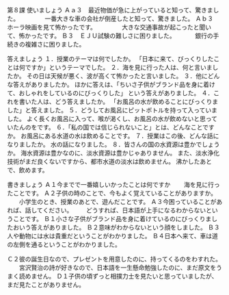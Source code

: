第８課
使いましょう
Ａａ３　最近物価が急に上がっていると知って、驚きました。
　　　　一番大きな車の会社が倒産したと知って、驚きました。
Ａｂ３　ホーラ映画を見て怖かったです。
　　　　大きな交通事故が起こったと聞いて、怖かったです。
Ｂ３　ＥＪＵ試験の難しさに困りました。
　　　銀行の手続きの複雑さに困りました。

答えましょう
１．授業のテーマは何でしたか。
「日本に来て、びっくりしたことは何ですか」というテーマでした。
２．海を見に行った人は、何と言いましたか。
その日は天候が悪く、波が高くて怖かったと言いました。
３．他にどんな答えがありましたか。
ほかに答えは、「ちいさ子供がブランド品を身に着けて、おしゃれをしているのにびっくりした」
という答えがありました。
４．これを書いた人は、どう答えましたか。
「お風呂の水が飲めることにびっくりました」と答えました。
５．どうしてお風呂にピットボトルを持って入っていました。
よく長くお風呂に入って、喉が渇くし、お風呂の水が飲めないと思っていたんのをです。
６．「私の国では信じられないこと」とは、どんなことですか。
お風呂にある水道の水は飲めることです。
７．授業はこの後、どんな話になりましたか。
水の話になりました。
８．皆さんの国の水資源は豊かでしょうか。
海水資源は豊かなのに、淡水資源は豊かじゃありません。
また、淡水浄化技術がまだ良くないですから、都市水道の淡水は飲めません。
沸かしたあとで、飲めます。

書きましょう
Ａ１今までで一番嬉しいかったことは何ですか
　　海を見に行ったことです。
Ａ２子供の時のことで、今もよく覚えていることがありますか。
　　小学生のとき、授業のあとで、遊んだことです。
Ａ３今困っていることがあれば、話してください。
　　どうすれば、日本語が上手になるわからないということです。
Ｂ１小さな子供がブランド品を身に着けているのにびっくりましたおいう答えがありました。
Ｂ２意味がわからないという顔をしました。
Ｂ３人や動物には水は貴重だということがわかりました。
Ｂ４日本へ来て、車は道の左側を通るということがわかりました。

Ｃ２彼の誕生日なので、プレゼントを用意したのに、持ってくるのをわすれた。
　　宮沢賢治の詩が好きなので、日本語を一生懸命勉強したのに、まだ原文をうまく読めません。
Ｄ１子供の頃ずっと相撲力士を見たいと思っていましたが、まだ見たことがありません。
